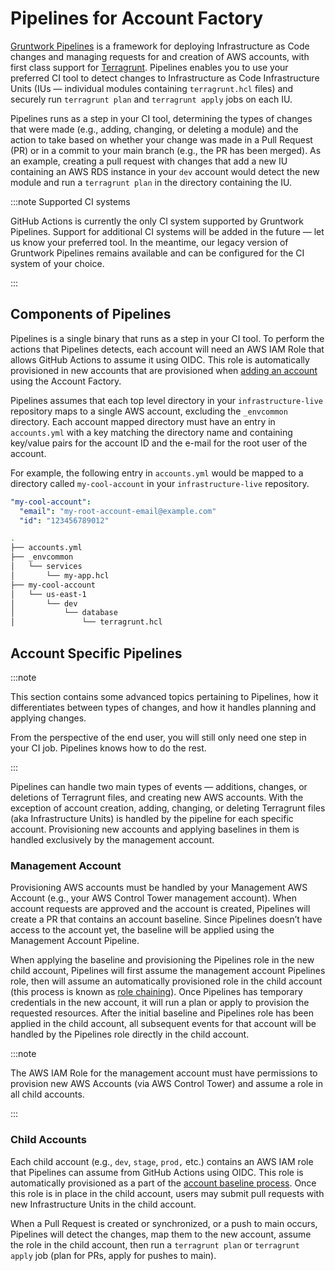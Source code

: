 # Pipelines for Account Factory

[Gruntwork Pipelines](../../pipelines/overview/) is a framework for deploying Infrastructure as Code changes and managing requests for and creation of AWS accounts, with first class support for [Terragrunt](https://terragrunt.gruntwork.io/). Pipelines enables you to use your preferred CI tool to detect changes to Infrastructure as Code Infrastructure Units (IUs — individual modules containing `terragrunt.hcl` files) and securely run `terragrunt plan` and `terragrunt apply` jobs on each IU.

Pipelines runs as a step in your CI tool, determining the types of changes that were made (e.g., adding, changing, or deleting a module) and the action to take based on whether your change was made in a Pull Request (PR) or in a commit to your main branch (e.g., the PR has been merged). As an example, creating a pull request with changes that add a new IU containing an AWS RDS instance in your `dev` account would detect the new module and run a `terragrunt plan` in the directory containing the IU.

:::note Supported CI systems

GitHub Actions is currently the only CI system supported by Gruntwork Pipelines. Support for additional CI systems will be added in the future — let us know your preferred tool. In the meantime, our legacy version of Gruntwork Pipelines remains available and can be configured for the CI system of your choice.

:::

## Components of Pipelines

Pipelines is a single binary that runs as a step in your CI tool. To perform the actions that Pipelines detects, each account will need an AWS IAM Role that allows GitHub Actions to assume it using OIDC. This role is automatically provisioned in new accounts that are provisioned when [adding an account](../landing-zone/add-account.md) using the Account Factory.

Pipelines assumes that each top level directory in your `infrastructure-live` repository maps to a single AWS account, excluding the `_envcommon` directory. Each account mapped directory must have an entry in `accounts.yml` with a key matching the directory name and containing key/value pairs for the account ID and the e-mail for the root user of the account.

For example, the following entry in `accounts.yml` would be mapped to a directory called `my-cool-account` in your `infrastructure-live` repository.

```yml title=accounts.yml
"my-cool-account":
  "email": "my-root-account-email@example.com"
  "id": "123456789012"
```

```bash title="Infrastructure Live"
.
├── accounts.yml
├── _envcommon
│   └── services
│       └── my-app.hcl
├── my-cool-account
│   └── us-east-1
│       └── dev
│           └── database
│               └── terragrunt.hcl
```

## Account Specific Pipelines

:::note

This section contains some advanced topics pertaining to Pipelines, how it differentiates between types of changes, and how it handles planning and applying changes.

From the perspective of the end user, you will still only need one step in your CI job. Pipelines knows how to do the rest.

:::

Pipelines can handle two main types of events — additions, changes, or deletions of Terragrunt files, and creating new AWS accounts. With the exception of account creation, adding, changing, or deleting Terragrunt files (aka Infrastructure Units) is handled by the pipeline for each specific account. Provisioning new accounts and applying baselines in them is handled exclusively by the management account.

### Management Account

Provisioning AWS accounts must be handled by your Management AWS Account (e.g., your AWS Control Tower management account). When account requests are approved and the account is created, Pipelines will create a PR that contains an account baseline. Since Pipelines doesn’t have access to the account yet, the baseline will be applied using the Management Account Pipeline.

When applying the baseline and provisioning the Pipelines role in the new child account, Pipelines will first assume the management account Pipelines role, then will assume an automatically provisioned role in the child account (this process is known as [role chaining](https://docs.aws.amazon.com/IAM/latest/UserGuide/id_roles_terms-and-concepts.html)). Once Pipelines has temporary credentials in the new account, it will run a plan or apply to provision the requested resources. After the initial baseline and Pipelines role has been applied in the child account, all subsequent events for that account will be handled by the Pipelines role directly in the child account.

:::note

The AWS IAM Role for the management account must have permissions to provision new AWS Accounts (via AWS Control Tower) and assume a role in all child accounts.

:::

### Child Accounts

Each child account (e.g., `dev`, `stage`, `prod,` etc.) contains an AWS IAM role that Pipelines can assume from GitHub Actions using OIDC. This role is automatically provisioned as a part of the [account baseline process](../landing-zone/add-account#4-review-and-merge-the-account-baseline-pr). Once this role is in place in the child account, users may submit pull requests with new Infrastructure Units in the child account.

When a Pull Request is created or synchronized, or a push to main occurs, Pipelines will detect the changes, map them to the new account, assume the role in the child account, then run a `terragrunt plan` or `terragrunt apply` job (plan for PRs, apply for pushes to main).


<!-- ##DOCS-SOURCER-START
{
  "sourcePlugin": "local-copier",
  "hash": "b68c64653135a4b302359a6b15677f5b"
}
##DOCS-SOURCER-END -->
